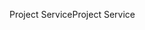 <span data-ttu-id="d4777-101">Project Service</span><span class="sxs-lookup"><span data-stu-id="d4777-101">Project Service</span></span>
